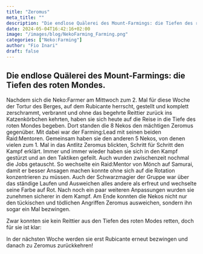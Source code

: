 ```yaml
---
title: "Zeromus"
meta_title: ""
description: "Die endlose Quälerei des Mount-Farmings: die Tiefen des roten Mondes"
date: 2024-05-04T16:42:16+02:00
image: "/images/blog/NekoFarming_Farming.png"
categories: ["Neko:Farming"]
author: "Fio Inari"
draft: false
---
```



## Die endlose Quälerei des Mount-Farmings: die Tiefen des roten Mondes.

Nachdem sich die Neko:Farmer am Mittwoch zum 2. Mal für diese Woche der Tortur des Berges, auf dem Rubicante herrscht, gestellt und komplett zerschrammt, verbrannt und ohne das begehrte Reittier zurück ins Katzenkörbchen kehrten, haben sie sich heute auf die Reise in die Tiefe des roten Mondes begeben. Dort standen die 8 Nekos den mächtigen Zeromus gegenüber. Mit dabei war der Farming:Lead mit seinen beiden Raid:Mentoren. Gemeinsam haben sie den anderen 5 Nekos, von denen vielen zum 1. Mal in das Antlitz Zeromus blickten, Schritt für Schritt den Kampf erklärt. Immer und immer wieder haben sie sich in den Kampf gestürzt und an den Taktiken gefeilt. Auch wurden zwischenzeit nochmal die Jobs getauscht. So wechselte ein Raid:Mentor von Mönch auf Samurai, damit er besser Ansagen machen konnte ohne sich auf die Rotation konzentrieren zu müssen. Auch der Schwarzmagier der Gruppe war über das ständige Laufen und Ausweichen alles andere als erfreut und wechselte seine Farbe auf Rot. Nach noch ein paar weiteren Anpassungen wurden sie zunehmen sicherer in dem Kampf. Am Ende konnten die Nekos nicht nur den tückischen und tödlichen Angriffen Zeromus ausweichen, sondern ihn sogar ein Mal bezwingen.

Zwar konnten sie kein Reittier aus den Tiefen des roten Modes retten, doch für sie ist klar:

In der nächsten Woche werden sie erst Rubicante erneut bezwingen und danach zu Zeromus zurückkehren!